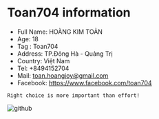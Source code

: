 # Toan704 information
- Full Name: HOÀNG KIM TOẢN
- Age: 18
- Tag : Toan704
- Address: TP.Đông Hà - Quảng Trị
- Country: Việt Nam
- Tel: +8494152704
- Mail: toan.hoangjoy@gmail.com
- Facebook: https://www.facebook.com/toan704

```
Right choice is more important than effort!
```

![github](https://user-images.githubusercontent.com/67217560/88617589-397d4d00-d0c1-11ea-8540-64253c0e1649.png)
